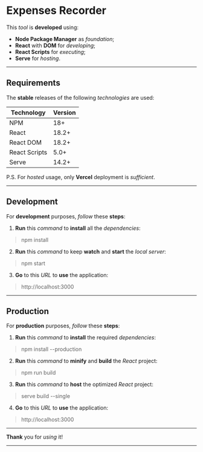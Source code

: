 # Expenses Recorder

This *tool* is **developed** using:
* **Node Package Manager** as *foundation*;
* **React** with **DOM** for *developing*;
* **React Scripts** for *executing*;
* **Serve** for *hosting*.

<hr/>

## Requirements

The **stable** releases of the following *technologies* are used:

| Technology    | Version |
| ------------- | ------- |
| NPM           | 18+     |
| React         | 18.2+   |
| React DOM     | 18.2+   |
| React Scripts | 5.0+    |
| Serve         | 14.2+   |

P.S. For *hosted* usage, only **Vercel** deployment is *sufficient*.

<hr/>

## Development

For **development** purposes, *follow* these **steps**:

1. **Run** this *command* to **install** all the *dependencies*:

>npm install

2. **Run** this *command* to keep **watch** and **start** the *local server*:

>npm start

3. **Go** to this *URL* to **use** the application:

>http://localhost:3000


<hr/>

## Production

For **production** purposes, *follow* these **steps**:

1. **Run** this *command* to **install** the required *dependencies*:

>npm install --production

2. **Run** this *command* to **minify** and **build** the *React* project:

>npm run build

3. **Run** this *command* to **host** the optimized *React* project:

>serve build --single

4. **Go** to this *URL* to **use** the application:

>http://localhost:3000

<hr/>

**Thank** you for *using* it!

<hr/>